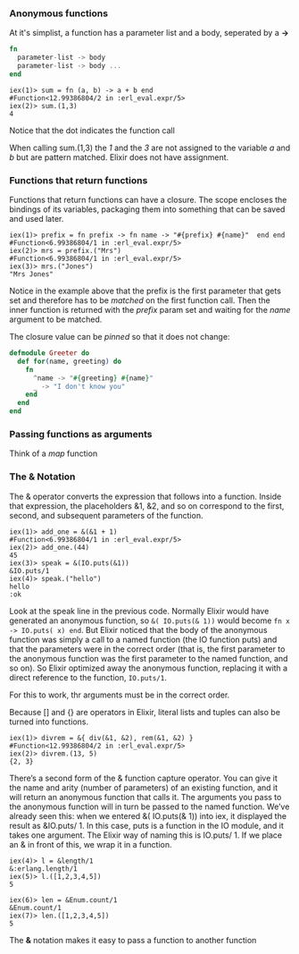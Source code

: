 ### Anonymous functions

At it's simplist, a function has a parameter list and a body, seperated by a **->**

```elixir
fn ​ ​   
  parameter-list -> body ​   
  parameter-list -> body ... ​   ​ 
end
```

```
iex(1)> sum = fn (a, b) -> a + b end
#Function<12.99386804/2 in :erl_eval.expr/5>
iex(2)> sum.(1,3)
4
```

Notice that the dot indicates the function call

When calling sum.(1,3) the _1_ and the _3_ are not assigned to the variable _a_ and _b_ but are pattern matched. Elixir does not have assignment.


### Functions that return functions

Functions that return functions can have a closure. The scope encloses the bindings of its variables, packaging them into something that can be saved and used later.

```
iex(1)> prefix = fn prefix -> fn name -> "#{prefix} #{name}"  end end
#Function<6.99386804/1 in :erl_eval.expr/5>
iex(2)> mrs = prefix.("Mrs")
#Function<6.99386804/1 in :erl_eval.expr/5>
iex(3)> mrs.("Jones")
"Mrs Jones"
```

Notice in the example above that the prefix is the first parameter that gets set and therefore has to be _matched_ on the first function call. Then the inner function is returned with the _prefix_ param set and waiting for the _name_ argument to be matched.

The closure value can be _pinned_ so that it does not change:

```elixir
defmodule Greeter do
  def for(name, greeting) do
    fn
      ^name -> "#{greeting} #{name}"
      _ -> "I don't know you"
    end
  end
end
```

### Passing functions as arguments

Think of a _map_ function


### The & Notation

The & operator converts the expression that follows into a function. Inside that expression, the placeholders &1, &2, and so on correspond to the first, second, and subsequent parameters of the function.

```
iex(1)> add_one = &(&1 + 1)
#Function<6.99386804/1 in :erl_eval.expr/5>
iex(2)> add_one.(44)
45
iex(3)> speak = &(IO.puts(&1))
&IO.puts/1
iex(4)> speak.("hello")
hello
:ok
```

Look at the speak line in the previous code. Normally Elixir would have generated an anonymous function, so `&( IO.puts(& 1))` would become `fn x -> IO.puts( x) end`. But Elixir noticed that the body of the anonymous function was simply a call to a named function (the IO function puts) and that the parameters were in the correct order (that is, the first parameter to the anonymous function was the first parameter to the named function, and so on). So Elixir optimized away the anonymous function, replacing it with a direct reference to the function, `IO.puts/1`.

For this to work, thr arguments must be in the correct order.

Because [] and {} are operators in Elixir, literal lists and tuples can also be turned into functions.

```
iex(1)> divrem = &{ div(&1, &2), rem(&1, &2) }
#Function<12.99386804/2 in :erl_eval.expr/5>
iex(2)> divrem.(13, 5)
{2, 3}
```

There’s a second form of the & function capture operator. You can give it the name and arity (number of parameters) of an existing function, and it will return an anonymous function that calls it. The arguments you pass to the anonymous function will in turn be passed to the named function. We’ve already seen this: when we entered &( IO.puts(& 1)) into iex, it displayed the result as &IO.puts/ 1. In this case, puts is a function in the IO module, and it takes one argument. The Elixir way of naming this is IO.puts/ 1. If we place an & in front of this, we wrap it in a function.

```
iex(4)> l = &length/1
&:erlang.length/1
iex(5)> l.([1,2,3,4,5])
5

iex(6)> len = &Enum.count/1
&Enum.count/1
iex(7)> len.([1,2,3,4,5])
5
```

The **&** notation makes it easy to pass a function to another function
